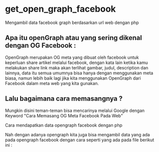 # get_open_graph_facebook
Mengambil data facebook graph berdasarkan url web dengan php



## Apa itu openGraph atau yang sering dikenal dengan OG Facebook :

OpenGraph merupakan OG meta yang dibuat oleh facebook untuk keperluan share artikel melalui facebook, dengan kata lain ketika kamu melakukan share link maka akan terlihat gambar, judul, description dan lainnya, data itu semua umumnya bisa hanya dengan menggunakan meta biasa, namun lebih baik lagi jika kita menggunakan OpenGraph dari Facebook dalam meta web yang kita gunakan.



## Lalu bagaimana cara memasangnya ?

Mungkin disini teman-teman bisa mencarinya melalui Google dengan Keyword "Cara Memasang OG Meta Facebook Pada Web"



Cara mendapatkan data opengraph facebook dengan php

Nah dengan adanya opengraph kita juga bisa mengambil data yang ada pada opengraph facebook dengan cara seperti yang ada pada file berikut ini :

